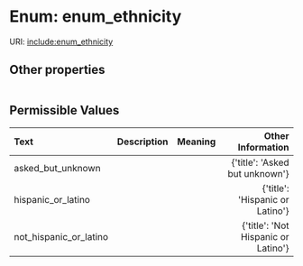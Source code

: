 
# Enum: enum_ethnicity




URI: [include:enum_ethnicity](https://w3id.org/include/enum_ethnicity)


## Other properties

|  |  |  |
| --- | --- | --- |

## Permissible Values

| Text | Description | Meaning | Other Information |
| :--- | :---: | :---: | ---: |
| asked_but_unknown |  |  | {'title': 'Asked but unknown'} |
| hispanic_or_latino |  |  | {'title': 'Hispanic or Latino'} |
| not_hispanic_or_latino |  |  | {'title': 'Not Hispanic or Latino'} |


